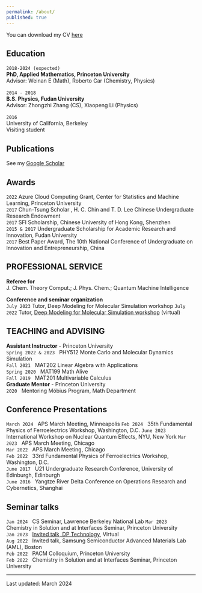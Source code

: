 ```yaml
---
permalink: /about/
published: true
---
```



You can download my CV [here](/assets/cv_xie.pdf)
 

Education
---------

`2018-2024 (expected)`  &nbsp;     
__PhD, Applied Mathematics, Princeton University__     
Advisor: Weinan E (Math), Roberto Car (Chemistry, Physics)  

`2014 - 2018`  &nbsp;       
__B.S. Physics, Fudan University__     
Advisor: Zhongzhi Zhang (CS), Xiaopeng Li (Physics)  

`2016` &nbsp;       
University of California, Berkeley  
Visiting student
 
Publications
---------
See my [Google Scholar](https://scholar.google.com/citations?user=WreiKioAAAAJ&hl=en)

Awards
---------
`2022` Azure Cloud Computing Grant, Center for Statistics and Machine Learning, Princeton University    
`2017` Chun-Tsung Scholar , H. C. Chin and T. D. Lee Chinese Undergraduate Research Endowment    
`2017` SFI Scholarship, Chinese University of Hong Kong, Shenzhen    
`2015 & 2017` Undergraduate Scholarship for Academic Research and Innovation, Fudan University     
`2017` Best Paper Award, The 10th National Conference of Undergraduate on Innovation and Entrepreneurship, China


PROFESSIONAL SERVICE
---------
__Referee for__  
J. Chem. Theory Comput.; J. Phys. Chem.; Quantum Machine Intelligence

__Conference and seminar organization__  
`July 2023`  Tutor, Deep Modeling for Molecular Simulation workshop 
`July 2022`  Tutor, [Deep Modeling for Molecular Simulation workshop](https://github.com/CSIprinceton/workshop-july-2022) (virtual)

TEACHING and ADVISING 
---------
__Assistant Instructor__ - Princeton University  
`Spring 2022 & 2023`  &nbsp; PHY512 Monte Carlo and Molecular Dynamics Simulation   
`Fall 2021`  &nbsp; MAT202 Linear Algebra with Applications   
`Spring 2020` &nbsp;  MAT199 Math Alive    
`Fall 2019` &nbsp;  MAT201 Multivariable Calculus    
__Graduate Mentor__ - Princeton University    
`2020`  &nbsp; Mentoring Möbius Program, Math Department    

Conference Presentations
---------
`March 2024` &nbsp; APS March Meeting, Minneapolis
`Feb 2024`  &nbsp; 35th Fundamental Physics of Ferroelectrics Workshop, Washington, D.C.
`June 2023` &nbsp;   International Workshop on Nuclear Quantum Effects, NYU, New York
`Mar 2023`  &nbsp;   APS March Meeting, Chicago  
`Mar 2022`  &nbsp;   APS March Meeting, Chicago  
`Feb 2022`  &nbsp;   33rd Fundamental Physics of Ferroelectrics Workshop, Washington, D.C.   
`June 2017` &nbsp;   U21 Undergraduate Research Conference, University of Edinburgh, Edinburgh  
`June 2016` &nbsp;   Yangtze River Delta Conference on Operations Research and Cybernetics, Shanghai   
 
Seminar talks
---------
`Jan 2024`  &nbsp;  CS Seminar, Lawrence Berkeley National Lab
`Mar 2023`  &nbsp;  Chemistry in Solution and at Interfaces Seminar, Princeton University   
`Jan 2023`  &nbsp;  [Invited talk, DP Technology](https://www.bilibili.com/video/BV1GW4y1G7F8/?share_source=copy_web), Virtual   
`Aug 2022`  &nbsp;  Invited talk, Samsung Semiconductor Advanced Materials Lab (AML), Boston      
`Feb 2022`  &nbsp;  PACM Colloquium, Princeton University   
`Feb 2022`  &nbsp;  Chemistry in Solution and at Interfaces Seminar, Princeton University    
 
---------
Last updated: March 2024

